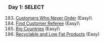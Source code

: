 ### Day 1: SELECT

183. [Customers Who Never Order](https://leetcode.com/problems/customers-who-never-order/) (Easy)\
584. [Find Customer Referee](https://leetcode.com/problems/find-customer-referee/) (Easy)\
595. [Big Countries](https://leetcode.com/problems/big-countries/) (Easy)\
1757. [Recyclable and Low Fat Products](https://leetcode.com/problems/recyclable-and-low-fat-products/) (Easy)
